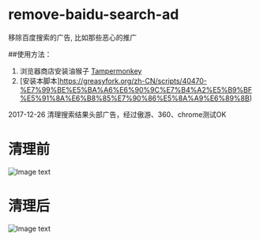 # remove-baidu-search-ad
移除百度搜索的广告, 比如那些恶心的推广

##使用方法：
1. 浏览器商店安装油猴子 [Tampermonkey](http://tampermonkey.net/)
2. [安装本脚本]https://greasyfork.org/zh-CN/scripts/40470-%E7%99%BE%E5%BA%A6%E6%90%9C%E7%B4%A2%E5%B9%BF%E5%91%8A%E6%B8%85%E7%90%86%E5%8A%A9%E6%89%8B)




2017-12-26 清理搜索结果头部广告，经过傲游、360、chrome测试OK

# 清理前
![Image text](https://github.com/JackieZheng/remove-baidu-search-ad/blob/master/images/001.png)
# 清理后
![Image text](https://github.com/JackieZheng/remove-baidu-search-ad/blob/master/images/002.png)

